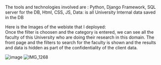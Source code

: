 The tools and technologies involved are  : Python, Django Framework, SQL server for the DB, Html, CSS, JS, Data: is all University Internal data saved in the DB

Here is the Images of the webiste that I deployed:                   
Once the filter is choosen and the category is entered, we can see all the faculty of this University who are doing their research in this domain.
The front page and the filters to search for the faculty is shown and the results and data is hidden as part of the confidentiality of the client data.

![image](https://github.com/PandiriSid/Django-test-site/assets/34942083/6bb835a4-3cfb-4e17-ad7c-26f253a6f7fc)
![IMG_1268](https://github.com/PandiriSid/Django-test-site/assets/34942083/b2631738-8449-4f2f-a250-f896cc048823)
